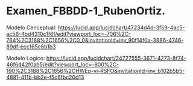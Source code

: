 # Examen_FBBDD-1_RubenOrtiz.
Modelo Cenceptual:
https://lucid.app/lucidchart/47234d4d-3f59-4ac5-ac56-4bd4310c1f6f/edit?viewport_loc=-706%2C-764%2C3188%2C1656%2C0_0&invitationId=inv_90f14f0a-3886-4746-89df-ecc165c6b1b3

Modelo Logico:
https://lucid.app/lucidchart/24727555-3671-4273-8f74-46f6d42f0ab5/edit?viewport_loc=-800%2C-190%2C3188%2C1656%2CHWEp-vi-RSFO&invitationId=inv_b102b5b5-4881-411b-bb2e-f5c6fbc20d13
